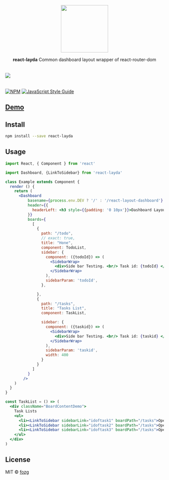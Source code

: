 <p align="center">
<img src="https://fozg.github.io/react-layout-dashboard/dashboard.png" width="150">
</p>
<p align="center">
<strong>react-layda</strong>
 Common dashboard layout wrapper of react-router-dom
</p>
<img src="https://fozg.github.io/react-layout-dashboard/react-layda.png" style="margin: 20px auto;display: inline-block">

[![NPM](https://img.shields.io/npm/v/react-layda.svg)](https://www.npmjs.com/package/react-layda) [![JavaScript Style Guide](https://img.shields.io/badge/code_style-standard-brightgreen.svg)](https://standardjs.com)

## [Demo](https://fozg.github.io/react-layout-dashboard/)
## Install

```bash
npm install --save react-layda
```

## Usage

```jsx
import React, { Component } from 'react'

import Dashboard, {LinkToSidebar} from 'react-layda'

class Example extends Component {
  render () {
    return (
      <Dashboard
          basename={process.env.DEV ? '/' : '/react-layout-dashboard'}
          header={{
            headerLeft: <h3 style={{padding: '0 10px'}}>Dashboard Layout</h3>
          }}
          boards={
            [
              {
                path: "/todo",
                // exact: true,
                title: "Hone",
                component: TodoList,
                sidebar: {
                  component: ({todoId}) => (
                    <SidebarWrap>
                      <div>Side bar Testing. <br/> Task id: {todoId} </div>
                    </SidebarWrap>
                  ),
                  sidebarParam: 'todoId',
                },

              },
              {
                path: "/tasks",
                title: "Tasks List",
                component: TaskList,

                sidebar: {
                  component: ({taskid}) => (
                    <SidebarWrap>
                      <div>Side bar Testing. <br/> Task id: {taskid} </div>
                    </SidebarWrap>
                  ),
                  sidebarParam: 'taskid',
                  width: 400
                }
              }
            ]
          }
        />
    )
  }
}

const TaskList = () => (
  <div className="BoardContentDemo">
    Task Lists
    <ul>
      <li><LinkToSidebar sidebarLink="idoftask1" boardPath="/tasks">Open task 1</LinkToSidebar></li>
      <li><LinkToSidebar sidebarLink="idoftask2" boardPath="/tasks">Open task 2</LinkToSidebar></li>
      <li><LinkToSidebar sidebarLink="idoftask3" boardPath="/tasks">Open task 3</LinkToSidebar></li>
    </ul>
  </div>
)

```

## License

MIT © [fozg](https://github.com/fozg)
